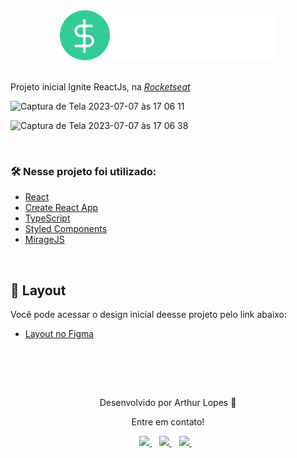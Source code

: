 <!-- Logo -->

<div align="center">
<img  src="src/assets/logo-do.svg"/> <br> <br>
</div>

<!-- Atribuições-->
Projeto inicial Ignite ReactJs, na <a href="https://rocketseat.com.br/"><em>Rocketseat</em></a>
</div>

![Captura de Tela 2023-07-07 às 17 06 11](https://github.com/arthurlopesr/do-money/assets/72874475/7b378580-2a1c-4493-8f78-87a2250ecb0d)

![Captura de Tela 2023-07-07 às 17 06 38](https://github.com/arthurlopesr/do-money/assets/72874475/e47828ca-6d38-482c-9455-58ad6ddfdc60)

&nbsp;

### 🛠️ Nesse projeto foi utilizado:

* [React](https://pt-br.reactjs.org/)
* [Create React App](https://create-react-app.dev/)
* [TypeScript](https://www.typescriptlang.org/)
* [Styled Components](https://styled-components.com/)
* [MirageJS](https://miragejs.com/)

&nbsp;

## 🔖 Layout
Você pode acessar o design inicial deesse projeto pelo link abaixo:

- [Layout no Figma](https://www.figma.com/file/0xmu9mj2TJYoIOubBFWsk5/dtmoney-Ignite-(Copy)?node-id=0%3A1)

&nbsp;

<div align="center">
 <a href="https://app.rocketseat.com.br/me/arthur-lopes">
   <img align="center" style="border-radius: 100%;" src="https://github.com/arthurlopesr.png" width="100px" alt=""/>
  </a>
</div>
<br/>
<p align="center">Desenvolvido por Arthur Lopes 🚀 </p> 
<p align="center">Entre em contato!</p>
<div align="center">
<a href="https://www.linkedin.com/in/arthur-lopesr/" target="_blank">
    <img src="https://img.shields.io/badge/linkedin-%230077B5.svg?&style=for-the-badge&logo=linkedin&logoColor=white" />
  </a>&nbsp;&nbsp;
 <a href="https://www.instagram.com/arthur_lopesr/" target="_blank">
    <img src="https://img.shields.io/badge/instagram-%23E4405F.svg?&style=for-the-badge&logo=instagram&logoColor=white" />        
  </a>&nbsp;&nbsp;
 <a href="mailto:arthurlopr12@gmail.com">
    <img src="https://img.shields.io/badge/Microsoft_Outlook-0078D4?style=for-the-badge&logo=microsoft-outlook&logoColor=white" />        
  </a>&nbsp;&nbsp; 
</div>
